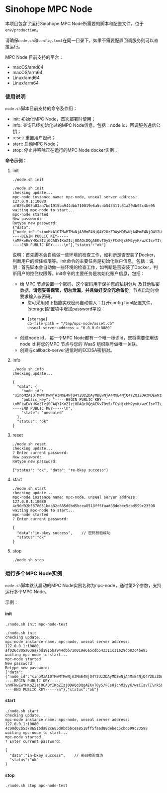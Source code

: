 # Sinohope MPC Node

本项目包含了运行Sinohope MPC Node所需要的脚本和配置文件，位于`env/production`。

请确保`node.sh`和`config.toml`在同一目录下，如果不需要配置回调服务则可以直接运行。

MPC Node 目前支持的平台：

+ macOS/amd64
+ macOS/arm64
+ Linux/amd64
+ Linux/arm64

### 使用说明

`node.sh`脚本目前支持的命令及作用：

+ init: 初始化MPC Node，首次部署时使用；
+ info: 查询已经初始化过的MPC Node信息，包括：node id、回调服务通信公钥；
+ reset: 重置用户密码；
+ start: 启动MPC Node；
+ stop: 停止并移除正在运行的MPC Node docker实例；

**命令示例：**

1. init

   ```
   ./node.sh init
   ```

   ```
   ./node.sh init
   checking update...
   mpc-node instance name: mpc-node, unseal server address: 127.0.0.1:10080
   af026c805a03aa7bd1915ba944dbb710019e6a5cdb543311c31a29db03c4be95
   waiting mpc-node to start...
   mpc-node started
   New password:
   Retype new password:
   {"data":{"node_id":"sinoMzA1OTMwMTMwNjA3MmE4NjQ4Y2UzZDAyMDEwNjA4MmE4NjQ4Y2UzZDAzMDEwNzAzNDIwMDA0MmFmNGY0Y2I5ZmM1MGFjMWUzNzIxMzM2Y2IyMmJmYzMzMDg4YjJmNGM4OTEyZjZhNDE4ZmNlY2JmZWFhMzIwMjNlMzg0MGE1YjBkODI3YWE5ODE1N2Y1MTE5Y2M2YTdiYzQ2NWNmN2EzNzc0MTkwNjdmYzc5ZGNjMjQ0YjgxZTU=","public_key":"-----BEGIN PUBLIC KEY-----\nMFkwEwYHKoZIzj0CAQYIKoZIzj0DAQcDQgAEKvT0y5/FCsHjchM2yyK/wzCIsvTI\nkS9qQY/Oy/6qMgI+OEClsNgnqpgVf1EZzGp7xGXPejd0GQZ/x53MJEuB5Q==\n-----END PUBLIC KEY-----\n"},"status":"ok"}
   ```

   说明：首先脚本会自动做一些环境的检查工作，如判断是否安装了Docker，判断用户的控住权限等。init命令的主要任务是初始化账户信息，包括：说明：首先脚本会自动做一些环境的检查工作，如判断是否安装了Docker，判断用户的控住权限等。init命令的主要任务是初始化账户信息，包括：

   - 给 MPC 节点设置一个密码，这个密码用于保护您的私钥分片 及其他私密数据，**请您妥善保管，切勿泄漏，并且做好安全冗余备份**。节点启动时会要求输入该密码。
     - 您可采用如下措施实现密码自动输入：打开config.toml配置文件，[storage]配置项中增加password字段：
     - ```Shell
       [storage]
       db-file-path = "/tmp/mpc-node/asset.db"
       unseal-server-address = "0.0.0.0:8080"
       ```
   - 创建node id， 每一个MPC Node都有一个唯一标识id，您将需要使用该 node id 将您的MPC 节点与您的 WaaS 组织账号做唯一关联。
   - 创建与callback-server通信时的ECDSA密钥对。

2. info

   ```
   ./node.sh info   
   checking update...
   ```

   ```
   {
     "data": {
       "node_id": "sinoMzA1OTMwMTMwNjA3MmE4NjQ4Y2UzZDAyMDEwNjA4MmE4NjQ4Y2UzZDAzMDEwNzAzNDIwMDA0MmFmNGY0Y2I5ZmM1MGFjMWUzNzIxMzM2Y2IyMmJmYzMzMDg4YjJmNGM4OTEyZjZhNDE4ZmNlY2JmZWFhMzIwMjNlMzg0MGE1YjBkODI3YWE5ODE1N2Y1MTE5Y2M2YTdiYzQ2NWNmN2EzNzc0MTkwNjdmYzc5ZGNjMjQ0YjgxZTU=",
       "public_key": "-----BEGIN PUBLIC KEY-----\nMFkwEwYHKoZIzj0CAQYIKoZIzj0DAQcDQgAEKvT0y5/FCsHjchM2yyK/wzCIsvTI\nkS9qQY/Oy/6qMgI+OEClsNgnqpgVf1EZzGp7xGXPejd0GQZ/x53MJEuB5Q==\n-----END PUBLIC KEY-----\n",
       "state": "unsealed"
     },
     "status": "ok"
   }
   ```

   

3. reset

   ```
   ./node.sh reset
   checking update...
   ? Enter current password: 
   New password:
   Retype new password:
   ```

   ```
   {"status": "ok", "data": "re-bkey success"}
   ```

   

4. start

   ```
   ./node.sh start
   checking update...
   mpc-node instance name: mpc-node, unseal server address: 127.0.0.1:10080
   4c90d02b5378651bda82c685d0bd5bcea8518ff5faad88debec5cbd599c23598
   waiting mpc-node to start...
   mpc-node started
   ? Enter current password: 
   ```

   ```
   {
     "data":"in-bkey success",    // 密码校验成功
     "status":"ok"
   }
   ```

   

5. stop

   ```
   ./node.sh stop
   ```

### 运行多个MPC Node实例

`node.sh`脚本默认启动的MPC Node实例名称为npc-node，通过第2个参数，支持运行多个MPC Node。

示例：

####  init

```
./node.sh init mpc-node-test
```

```
./node.sh init
checking update...
mpc-node instance name: mpc-node, unseal server address: 127.0.0.1:10080
af026c805a03aa7bd1915ba944dbb710019e6a5cdb543311c31a29db03c4be95
waiting mpc-node to start...
mpc-node started
New password:
Retype new password:
{"data":{"node_id":"sinoMzA1OTMwMTMwNjA3MmE4NjQ4Y2UzZDAyMDEwNjA4MmE4NjQ4Y2UzZDAzMDEwNzAzNDIwMDA0MmFmNGY0Y2I5ZmM1MGFjMWUzNzIxMzM2Y2IyMmJmYzMzMDg4YjJmNGM4OTEyZjZhNDE4ZmNlY2JmZWFhMzIwMjNlMzg0MGE1YjBkODI3YWE5ODE1N2Y1MTE5Y2M2YTdiYzQ2NWNmN2EzNzc0MTkwNjdmYzc5ZGNjMjQ0YjgxZTU=","public_key":"-----BEGIN PUBLIC KEY-----\nMFkwEwYHKoZIzj0CAQYIKoZIzj0DAQcDQgAEKvT0y5/FCsHjchM2yyK/wzCIsvTI\nkS9qQY/Oy/6qMgI+OEClsNgnqpgVf1EZzGp7xGXPejd0GQZ/x53MJEuB5Q==\n-----END PUBLIC KEY-----\n"},"status":"ok"}
```

#### start

```
./node.sh start
checking update...
mpc-node instance name: mpc-node, unseal server address: 127.0.0.1:10080
4c90d02b5378651bda82c685d0bd5bcea8518ff5faad88debec5cbd599c23598
waiting mpc-node to start...
mpc-node started
? Enter current password: 
```

```
{
  "data":"in-bkey success",    // 密码校验成功
  "status":"ok"
}
```

#### stop

```
./node.sh stop mpc-node-test
```



